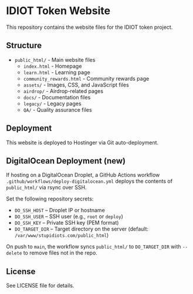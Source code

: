 # IDIOT Token Website

This repository contains the website files for the IDIOT token project.

## Structure

- `public_html/` - Main website files
  - `index.html` - Homepage
  - `learn.html` - Learning page
  - `community_rewards.html` - Community rewards page
  - `assets/` - Images, CSS, and JavaScript files
  - `airdrop/` - Airdrop-related pages
  - `docs/` - Documentation files
  - `legacy/` - Legacy pages
  - `QA/` - Quality assurance files

## Deployment

This website is deployed to Hostinger via Git auto-deployment.

## DigitalOcean Deployment (new)

If hosting on a DigitalOcean Droplet, a GitHub Actions workflow `.github/workflows/deploy-digitalocean.yml` deploys the contents of `public_html/` via rsync over SSH.

Set the following repository secrets:
- `DO_SSH_HOST` – Droplet IP or hostname
- `DO_SSH_USER` – SSH user (e.g., `root` or `deploy`)
- `DO_SSH_KEY` – Private SSH key (PEM format)
- `DO_TARGET_DIR` – Target directory on the server (default: `/var/www/stupidiots.com/public_html`)

On push to `main`, the workflow syncs `public_html/` to `DO_TARGET_DIR` with `--delete` to remove files not in the repo.

## License

See LICENSE file for details.
